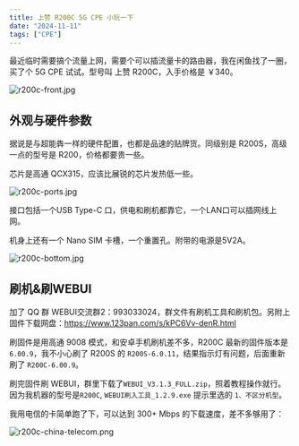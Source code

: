 ```yaml
---
title: 上赞 R200C 5G CPE 小玩一下
date: "2024-11-11"
tags: ["CPE"]
---
```


最近临时需要搞个流量上网，需要个可以插流量卡的路由器，我在闲鱼找了一圈，买了个 5G CPE 试试。型号叫 上赞 R200C，入手价格是 ￥340。

![r200c-front.jpg](r200c-front-small.jpg)

## 外观与硬件参数

据说是与超能犇一样的硬件配置，也都是品速的贴牌货。同级别是 R200S，高级一点的型号是 R200，价格都要贵一些。

芯片是高通 QCX315，应该比展锐的芯片发热低一些。

![r200c-ports.jpg](r200c-ports-small.jpg)

接口包括一个USB Type-C 口，供电和刷机都靠它，一个LAN口可以插网线上网。

机身上还有一个 Nano SIM 卡槽，一个重置孔。附带的电源是5V2A。

![r200c-bottom.jpg](r200c-bottom-small.jpg)

## 刷机&刷WEBUI

加了 QQ 群 WEBUI交流群2：993033024，群文件有刷机工具和刷机包。另附上固件下载网盘：<https://www.123pan.com/s/kPC6Vv-denR.html>

刷固件是用高通 9008 模式，和安卓手机刷机差不多，R200C 最新的固件版本是 `6.00.9`，我不小心刷了 R200S 的 `R200S-6.0.11`，结果指示灯有问题，后面重新刷了 `R200C-6.00.9`。

刷完固件刷 WEBUI，群里下载了`WEBUI_V3.1.3_FULL.zip`，照着教程操作就行。因为我机器的型号是`R200C`, `WEBUI刷入工具_1.2.9.exe` 提示里选的 `1、不区分机型`。

我用电信的卡简单跑了下，可以达到 300+ Mbps 的下载速度，差不多够用了：

![r200c-china-telecom.png](r200c-china-telecom.png)